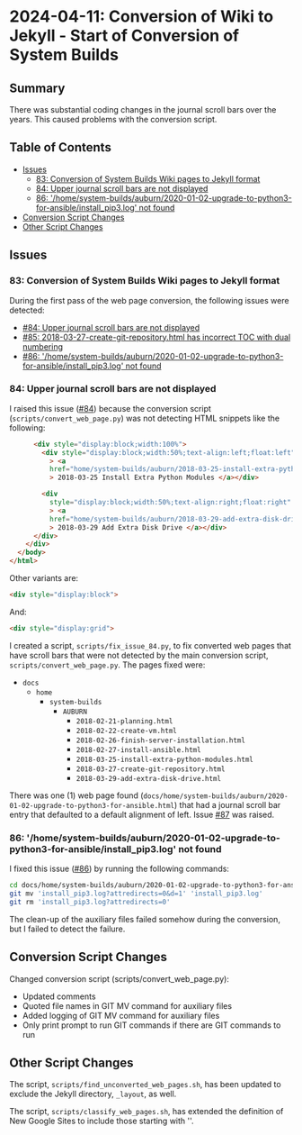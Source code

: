 # 2024-04-11: Conversion of Wiki to Jekyll - Start of Conversion of System Builds

## Summary

There was substantial coding changes in the journal scroll bars over the years. This caused problems with the conversion script.

## Table of Contents

* [Issues](#issues)
  * [83: Conversion of System Builds Wiki pages to Jekyll format](#83-conversion-of-system-builds-wiki-pages-to-jekyll-format)
  * [84: Upper journal scroll bars are not displayed](#84-upper-journal-scroll-bars-are-not-displayed)
  * [86: '/home/system-builds/auburn/2020-01-02-upgrade-to-python3-for-ansible/install_pip3.log' not found](#86-homesystem-buildsauburn2020-01-02-upgrade-to-python3-for-ansibleinstall_pip3log-not-found)
* [Conversion Script Changes](#conversion-script-changes)
* [Other Script Changes](#other-script-changes)

## Issues

### 83: Conversion of System Builds Wiki pages to Jekyll format

During the first pass of the web page conversion, the following issues were detected:

* [#84: Upper journal scroll bars are not displayed](https://github.com/dfhawthorne/dfhawthorne.github.io/issues/84)
* [#85: 2018-03-27-create-git-repository.html has incorrect TOC with dual numbering](https://github.com/dfhawthorne/dfhawthorne.github.io/issues/85)
* [#86: '/home/system-builds/auburn/2020-01-02-upgrade-to-python3-for-ansible/install_pip3.log' not found](https://github.com/dfhawthorne/dfhawthorne.github.io/issues/86)

### 84: Upper journal scroll bars are not displayed

I raised this issue ([#84](https://github.com/dfhawthorne/dfhawthorne.github.io/issues/84)) because the conversion script (`scripts/convert_web_page.py`) was not detecting HTML snippets like the following:

```html
      <div style="display:block;width:100%">
        <div style="display:block;width:50%;text-align:left;float:left"
          > <a
          href="home/system-builds/auburn/2018-03-25-install-extra-python-modules.html"
          > 2018-03-25 Install Extra Python Modules </a></div>

        <div
          style="display:block;width:50%;text-align:right;float:right"
          > <a
          href="home/system-builds/auburn/2018-03-29-add-extra-disk-drive.html"
          > 2018-03-29 Add Extra Disk Drive </a></div>
      </div>
    </div>
  </body>
</html>
```

Other variants are:

```html
<div style="display:block">
```

And:

```html
<div style="display:grid">
```

I created a script, `scripts/fix_issue_84.py`, to fix converted web pages that have scroll bars that were not detected by the main conversion script, `scripts/convert_web_page.py`. The pages fixed were:

* `docs`
  * `home`
    * `system-builds`
      * `AUBURN`
        * `2018-02-21-planning.html`
        * `2018-02-22-create-vm.html`
        * `2018-02-26-finish-server-installation.html`
        * `2018-02-27-install-ansible.html`
        * `2018-03-25-install-extra-python-modules.html`
        * `2018-03-27-create-git-repository.html`
        * `2018-03-29-add-extra-disk-drive.html`

There was one (1) web page found (`docs/home/system-builds/auburn/2020-01-02-upgrade-to-python3-for-ansible.html`) that had a journal scroll bar entry that defaulted to a default alignment of left. Issue [#87](https://github.com/dfhawthorne/dfhawthorne.github.io/issues/87) was raised.

### 86: '/home/system-builds/auburn/2020-01-02-upgrade-to-python3-for-ansible/install_pip3.log' not found

I fixed this issue ([#86](https://github.com/dfhawthorne/dfhawthorne.github.io/issues/86)) by running the following commands:

```bash
cd docs/home/system-builds/auburn/2020-01-02-upgrade-to-python3-for-ansible
git mv 'install_pip3.log?attredirects=0&d=1' 'install_pip3.log'                   
git rm 'install_pip3.log?attredirects=0'
```

The clean-up of the auxiliary files failed somehow during the conversion, but I failed to detect the failure.

## Conversion Script Changes

Changed conversion script (scripts/convert_web_page.py):

* Updated comments
* Quoted file names in GIT MV command for auxiliary files
* Added logging of GIT MV command for auxiliary files
* Only print prompt to run GIT commands if there are GIT commands to run

## Other Script Changes

The script, `scripts/find_unconverted_web_pages.sh`, has been updated to exclude the Jekyll directory, `_layout`, as well.

The script, `scripts/classify_web_pages.sh`, has extended the definition of New Google Sites to include those starting with '<!DOCTYPE html>'.
